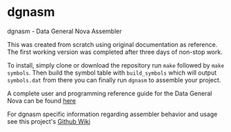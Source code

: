 # dgnasm
dgnasm - Data General Nova Assembler

This was created from scratch using original documentation as reference.
The first working version was completed after three days of non-stop work.

To install, simply clone or download the repository run `make` followed by `make symbols`. Then build the symbol table with `build_symbols` which will output `symbols.dat` from there you can finally run `dgnasm` to assemble your project.

A complete user and programming reference guide for the Data General Nova can be found [here](http://www.bitsavers.org/pdf/dg/DG_NM-5_How_To_Use_The_Nova_Computers_Apr1971.pdf)

For dgnasm specific information regarding assembler behavior and usage see this project's [Github Wiki](https://github.com/Quantx/dgnasm/wiki/Usage)

